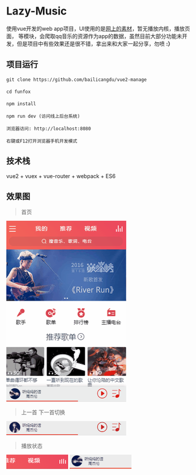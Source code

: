# Lazy-Music

使用vue开发的web app项目，UI使用的是[网上的素材](http://www.25xt.com/appdesign/13734.html)，暂无播放内核，播放页面，
等模块，会爬取qq音乐的资源作为app的数据，虽然目前大部分功能未开发，但是项目中有些效果还是很不错，拿出来和大家一起分享，勿喷 **:）**

## 项目运行
```
git clone https://github.com/bailicangdu/vue2-manage  

cd funfox  

npm install

npm run dev (访问线上后台系统)

浏览器访问: http://localhost:8080

右键或F12打开浏览器手机开发模式
```
## 技术栈
vue2 + vuex + vue-router + webpack + ES6

## 效果图
> 首页

![image](static/gif/home.gif)


> 上一首 下一首切换

![image](static/gif/pre_next.gif)


> 播放状态

![image](static/gif/playing_0.gif)
![image](static/gif/playing_1.gif)
